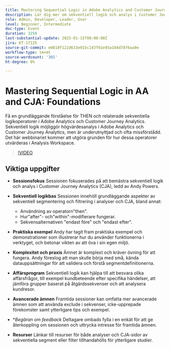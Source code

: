 ```yaml
---
title: Mastering Sequential Logic in Adobe Analytics and Customer Journey Analytics
description: Lär dig mer om sekventiell logik och analys i Customer Journey Analytics (CJA) med grundläggande aspekter, praktiska exempel och affärstillämpningar, vilket behandlas i Andy Powers session.
role: Admin, Developer, Leader, User
level: Beginner, Intermediate
doc-type: Event
duration: 3259
last-substantial-update: 2025-01-15T00:00:00Z
jira: KT-17125
source-git-commit: e0810f122d633e915c143f01e95a184d78f6aa9e
workflow-type: tm+mt
source-wordcount: '301'
ht-degree: 0%

---
```



# Mastering Sequential Logic in AA and CJA: Foundations

Få en grundläggande förståelse för THEN och relaterade sekventiella logikoperatorer i Adobe Analytics och Customer Journey Analytics. Sekventiell logik möjliggör högvärdesanalys i Adobe Analytics och Customer Journey Analytics, men är underutnyttjad och ofta missförstådd. Det här webbinariet kommer att utgöra grunden för hur dessa operatorer utvärderas i Analysis Workspace.

>[!VIDEO](https://video.tv.adobe.com/v/3442925/?learn=on&enablevpops)

## Viktiga uppgifter

* **Sessionsfokus** Sessionen fokuserades på att bemästra sekventiell logik och analys i Customer Journey Analytics (CJA), ledd av Andy Powers.
* **Sekventiell logikbas** Sessionen innehöll grundläggande aspekter av sekventiell segmentering och filtrering i analyser och CJA, bland annat:

   * Användning av operatorn&quot;then&quot;.
   * Hur&quot;after&quot;- och&quot;within&quot;-modifierare fungerar.
   * Sekvensalternativen &quot;endast före&quot; och &quot;endast efter&quot;.

* **Praktiska exempel** Andy har tagit fram praktiska exempel och demonstrationer som illustrerar hur du använder funktionerna i verktyget, och betonar vikten av att öva i sin egen miljö.
* **Komplexitet och praxis** Ämnet är komplext och kräver övning för att fungera. Andy föreslog att man skulle börja med små, kända datauppsättningar för att validera och förstå segmentdefinitionerna.
* **Affärsprogram** Sekventiell logik kan hjälpa till att besvara olika affärsfrågor, till exempel kundbeteende efter specifika händelser, att jämföra grupper baserat på åtgärdssekvenser och att analysera kundresor.
* **Avancerade ämnen** Framtida sessioner kan omfatta mer avancerade ämnen som att använda exclude i sekvenser, icke-upprepade förekomster samt ytterligare tips och exempel.
* **Begäran om feedback* Deltagare ombads fylla i en enkät för att ge återkoppling om sessionen och uttrycka intresse för framtida ämnen.
* **Resurser** Länkar till resurser för både analyser och CJA-sidor av sekventiella segment eller filter tillhandahölls för ytterligare studier.
